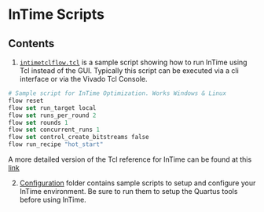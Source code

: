 # InTime Scripts

## Contents

1. [`intimetclflow.tcl`](intimetclflow.tcl) is a sample script showing how to run InTime using Tcl instead of the GUI. Typically this script can be executed via a cli interface or via the Vivado Tcl Console.

```Tcl
# Sample script for InTime Optimization. Works Windows & Linux
flow reset
flow set run_target local
flow set runs_per_round 2
flow set rounds 1
flow set concurrent_runs 1
flow set control_create_bitstreams false
flow run_recipe "hot_start"
```

A more detailed version of the Tcl reference for InTime can be found at this [link](https://docs.plunify.com/intime/flow_properties.html) 


2. [Configuration](configuration/) folder contains sample scripts to setup and configure your InTime environment. Be sure to run them to setup the Quartus tools before using InTime. 



